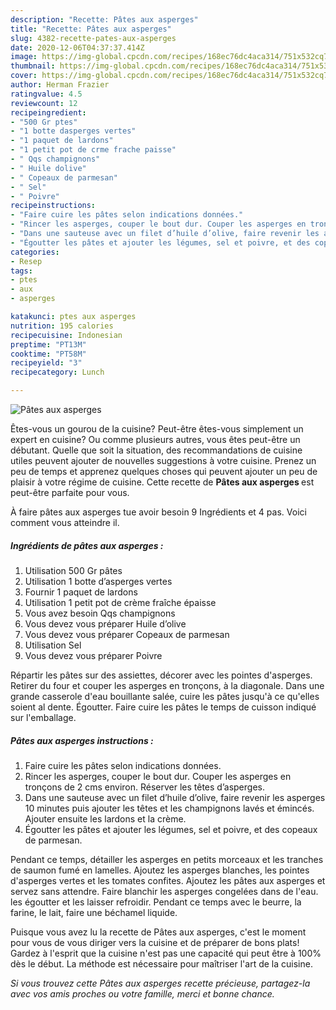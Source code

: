 ```yaml
---
description: "Recette: Pâtes aux asperges"
title: "Recette: Pâtes aux asperges"
slug: 4382-recette-pates-aux-asperges
date: 2020-12-06T04:37:37.414Z
image: https://img-global.cpcdn.com/recipes/168ec76dc4aca314/751x532cq70/pates-aux-asperges-photo-principale-de-la-recette.jpg
thumbnail: https://img-global.cpcdn.com/recipes/168ec76dc4aca314/751x532cq70/pates-aux-asperges-photo-principale-de-la-recette.jpg
cover: https://img-global.cpcdn.com/recipes/168ec76dc4aca314/751x532cq70/pates-aux-asperges-photo-principale-de-la-recette.jpg
author: Herman Frazier
ratingvalue: 4.5
reviewcount: 12
recipeingredient:
- "500 Gr ptes"
- "1 botte dasperges vertes"
- "1 paquet de lardons"
- "1 petit pot de crme frache paisse"
- " Qqs champignons"
- " Huile dolive"
- " Copeaux de parmesan"
- " Sel"
- " Poivre"
recipeinstructions:
- "Faire cuire les pâtes selon indications données."
- "Rincer les asperges, couper le bout dur. Couper les asperges en tronçons de 2 cms environ. Réserver les têtes d’asperges."
- "Dans une sauteuse avec un filet d’huile d’olive, faire revenir les asperges 10 minutes puis ajouter les têtes et les champignons lavés et émincés. Ajouter ensuite les lardons et la crème."
- "Égoutter les pâtes et ajouter les légumes, sel et poivre, et des copeaux de parmesan."
categories:
- Resep
tags:
- ptes
- aux
- asperges

katakunci: ptes aux asperges 
nutrition: 195 calories
recipecuisine: Indonesian
preptime: "PT13M"
cooktime: "PT58M"
recipeyield: "3"
recipecategory: Lunch

---
```



![Pâtes aux asperges](https://img-global.cpcdn.com/recipes/168ec76dc4aca314/751x532cq70/pates-aux-asperges-photo-principale-de-la-recette.jpg)

Êtes-vous un gourou de la cuisine? Peut-être êtes-vous simplement un expert en cuisine? Ou comme plusieurs autres, vous êtes peut-être un débutant. Quelle que soit la situation, des recommandations de cuisine utiles peuvent ajouter de nouvelles suggestions à votre cuisine. Prenez un peu de temps et apprenez quelques choses qui peuvent ajouter un peu de plaisir à votre régime de cuisine. Cette recette de <strong> Pâtes aux asperges </strong> est peut-être parfaite pour vous.

<!--inarticleads1-->

À faire pâtes aux asperges tue avoir besoin 9 Ingrédients et 4 pas. Voici comment vous atteindre il.

##### Ingrédients de pâtes aux asperges :

1. Utilisation 500 Gr pâtes
1. Utilisation 1 botte d’asperges vertes
1. Fournir 1 paquet de lardons
1. Utilisation 1 petit pot de crème fraîche épaisse
1. Vous avez besoin  Qqs champignons
1. Vous devez vous préparer  Huile d’olive
1. Vous devez vous préparer  Copeaux de parmesan
1. Utilisation  Sel
1. Vous devez vous préparer  Poivre


Répartir les pâtes sur des assiettes, décorer avec les pointes d&#39;asperges. Retirer du four et couper les asperges en tronçons, à la diagonale. Dans une grande casserole d&#39;eau bouillante salée, cuire les pâtes jusqu&#39;à ce qu&#39;elles soient al dente. Égoutter. Faire cuire les pâtes le temps de cuisson indiqué sur l&#39;emballage. 

<!--inarticleads2-->

##### Pâtes aux asperges instructions :

1. Faire cuire les pâtes selon indications données.
1. Rincer les asperges, couper le bout dur. Couper les asperges en tronçons de 2 cms environ. Réserver les têtes d’asperges.
1. Dans une sauteuse avec un filet d’huile d’olive, faire revenir les asperges 10 minutes puis ajouter les têtes et les champignons lavés et émincés. Ajouter ensuite les lardons et la crème.
1. Égoutter les pâtes et ajouter les légumes, sel et poivre, et des copeaux de parmesan.


Pendant ce temps, détailler les asperges en petits morceaux et les tranches de saumon fumé en lamelles. Ajoutez les asperges blanches, les pointes d&#39;asperges vertes et les tomates confites. Ajoutez les pâtes aux asperges et servez sans attendre. Faire blanchir les asperges congelées dans de l&#39;eau. les égoutter et les laisser refroidir. Pendant ce temps avec le beurre, la farine, le lait, faire une béchamel liquide. 

<!--inarticleads1-->

<p>
Puisque vous avez lu la recette de Pâtes aux asperges, c'est le moment pour vous de vous diriger vers la cuisine et de préparer de bons plats! Gardez à l'esprit que la cuisine n'est pas une capacité qui peut être à 100% dès le début. La méthode est nécessaire pour maîtriser l'art de la cuisine.
</p>

<p>
<i>Si vous trouvez cette Pâtes aux asperges recette précieuse, partagez-la avec vos amis proches ou votre famille, merci et bonne chance.</i>
</p>
